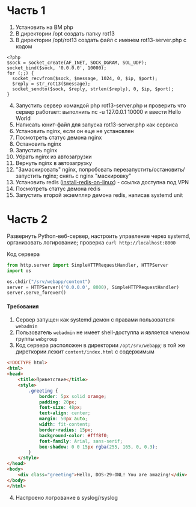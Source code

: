 # Часть 1
1) Установить на ВМ php
2) В директории /opt создать папку rot13
3) В директории /opt/rot13 создать файл с именем rot13-server.php с кодом
```
<?php
$sock = socket_create(AF_INET, SOCK_DGRAM, SOL_UDP);
socket_bind($sock, '0.0.0.0', 10000);
for (;;) {
  socket_recvfrom($sock, $message, 1024, 0, $ip, $port);
  $reply = str_rot13($message);
  socket_sendto($sock, $reply, strlen($reply), 0, $ip, $port);
}
```
4) Запустить сервер командой php rot13-server.php и проверить что сервер работает: выполнить nc -u 127.0.0.1 10000 и ввести Hello World
5) Написать юнит-файл для запуска rot13-server.php как сервиса
6) Установить nginx, если он еще не установлен
7) Посмотреть статус демона nginx
8) Остановить nginx
9) Запустить nginx
10) Убрать nginx из автозагрузки
11) Вернуть nginx в автозагрузку
12) "Замаскировать" nginx, попробовать перезапустить/остановить/запустить nginx; снять с nginx "маскировку"
13) Установить redis ([install-redis-on-linux](https://redis.io/docs/latest/operate/oss_and_stack/install/install-redis/install-redis-on-linux/)) - ссылка доступна под VPN
14) Посмотреть статус демона redis
15) Запустить второй экземпляр демона redis, написав systemd unit

# Часть 2
Развернуть Python-веб-сервер, настроить управление через systemd, организовать логирование; проверка `curl http://localhost:8000`

Код сервера
```python
from http.server import SimpleHTTPRequestHandler, HTTPServer
import os

os.chdir("/srv/webapp/content")
server = HTTPServer(('0.0.0.0', 8000), SimpleHTTPRequestHandler)
server.serve_forever()
```

#### Требования
1) Сервер запущен как systemd демон с правами пользователя `webadmin`
2) Пользователь `webadmin` не имеет shell-доступпа и является членом группы `webgroup`
3) Код сервера расположен в директории `/opt/srv/webapp`; в той же диреткории лежит `content/index.html` с содержимым
```html
<!DOCTYPE html>
<html>
<head>
    <title>Приветствие</title>
    <style>
        .greeting {
            border: 5px solid orange; 
            padding: 20px; 
            font-size: 48px;
            text-align: center; 
            margin: 50px auto; 
            width: fit-content;
            border-radius: 15px;
            background-color: #fff8f0; 
            font-family: Arial, sans-serif;
            box-shadow: 0 0 15px rgba(255, 165, 0, 0.3); 
        }
    </style>
</head>
<body>
    <div class="greeting">Hello, DOS-29-ONL! You are amazing!</div>
</body>
</html>
```
4) Настроено логрование в syslog/rsyslog
